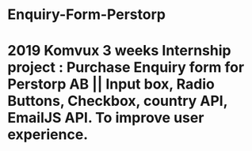 # Enquiry-Form-Perstorp
# 2019 Komvux 3 weeks Internship project : Purchase Enquiry form for Perstorp AB ||  Input box, Radio Buttons, Checkbox, country API, EmailJS API. To improve user experience.
